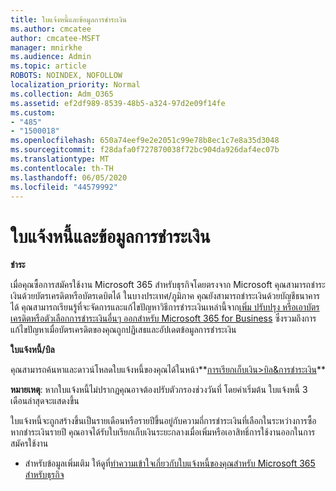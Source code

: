 ```yaml
---
title: ใบแจ้งหนี้และข้อมูลการชําระเงิน
ms.author: cmcatee
author: cmcatee-MSFT
manager: mnirkhe
ms.audience: Admin
ms.topic: article
ROBOTS: NOINDEX, NOFOLLOW
localization_priority: Normal
ms.collection: Adm_O365
ms.assetid: ef2df989-8539-48b5-a324-97d2e09f14fe
ms.custom:
- "485"
- "1500018"
ms.openlocfilehash: 650a74eef9e2e2051c99e78b8ec1c7e8a35d3048
ms.sourcegitcommit: f28dafa0f727870038f72bc904da926daf4ec07b
ms.translationtype: MT
ms.contentlocale: th-TH
ms.lasthandoff: 06/05/2020
ms.locfileid: "44579992"
---
```

# <a name="invoice-and-payment-information"></a>ใบแจ้งหนี้และข้อมูลการชําระเงิน

**ชำระ**

เมื่อคุณซื้อการสมัครใช้งาน Microsoft 365 สําหรับธุรกิจโดยตรงจาก Microsoft คุณสามารถชําระเงินด้วยบัตรเครดิตหรือบัตรเดบิตได้  ในบางประเทศ/ภูมิภาค คุณยังสามารถชําระเงินด้วยบัญชีธนาคารได้  คุณสามารถเรียนรู้ที่จะจัดการและแก้ไขปัญหาวิธีการชําระเงินเหล่านี้จาก[เพิ่ม ปรับปรุง หรือเอาบัตรเครดิตหรือตัวเลือกการชําระเงินอื่นๆ ออกสําหรับ Microsoft 365 for Business](https://go.microsoft.com/fwlink/?linkid=2118133)  ซึ่งรวมถึงการแก้ไขปัญหาเมื่อบัตรเครดิตของคุณถูกปฏิเสธและอัปเดตข้อมูลการชําระเงิน

**ใบแจ้งหนี้/บิล**

คุณสามารถค้นหาและดาวน์โหลดใบแจ้งหนี้ของคุณได้ในหน้า**[การเรียกเก็บเงิน>บิล&การชําระเงิน](https://go.microsoft.com/fwlink/p/?linkid=848039)**  

**หมายเหตุ**: หากใบแจ้งหนี้ไม่ปรากฏคุณอาจต้องปรับตัวกรองช่วงวันที่  โดยค่าเริ่มต้น ใบแจ้งหนี้ 3 เดือนล่าสุดจะแสดงขึ้น

ใบแจ้งหนี้จะถูกสร้างขึ้นเป็นรายเดือนหรือรายปีขึ้นอยู่กับความถี่การชําระเงินที่เลือกในระหว่างการซื้อ  หากชําระเงินรายปี คุณอาจได้รับใบเรียกเก็บเงินระยะกลางเมื่อเพิ่มหรือเอาสิทธิ์การใช้งานออกในการสมัครใช้งาน
 
- สําหรับข้อมูลเพิ่มเติม ให้ดูที่[ทําความเข้าใจเกี่ยวกับใบแจ้งหนี้ของคุณสําหรับ Microsoft 365 สําหรับธุรกิจ](https://go.microsoft.com/fwlink/?linkid=2119101)

